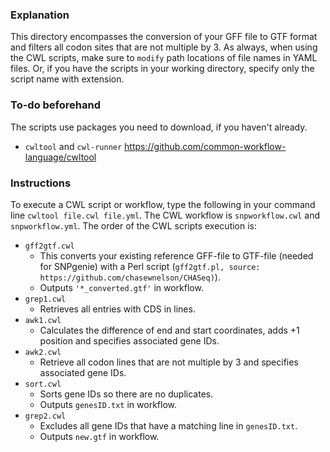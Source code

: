 ### Explanation ###

This directory encompasses the conversion of your GFF file to GTF format and filters all codon sites that are not multiple by 3.
As always, when using the CWL scripts, make sure to `modify` path locations of file names in YAML files. Or, if you have the scripts in your working directory, specify only the script name with extension.

### To-do beforehand ###

The scripts use packages you need to download, if you haven't already.
- `cwltool` and `cwl-runner` https://github.com/common-workflow-language/cwltool

### Instructions ###
To execute a CWL script or workflow, type the following in your command line `cwltool file.cwl file.yml`. 
The CWL workflow is `snpworkflow.cwl` and `snpworkflow.yml`. The order of the CWL scripts execution is:
- `gff2gtf.cwl`
    - This converts your existing reference GFF-file to GTF-file (needed for SNPgenie) with a Perl script (`gff2gtf.pl, source: https://github.com/chasewnelson/CHASeq)`). 
    - Outputs `'*_converted.gtf'` in workflow.
- `grep1.cwl`
    - Retrieves all entries with CDS in lines.
- `awk1.cwl`
    - Calculates the difference of end and start coordinates, adds +1 position and specifies associated gene IDs.
- `awk2.cwl`
    - Retrieve all codon lines that are not multiple by 3 and specifies associated gene IDs.
- `sort.cwl`
    - Sorts gene IDs so there are no duplicates. 
    - Outputs `genesID.txt` in workflow.
- `grep2.cwl`
    - Excludes all gene IDs that have a matching line in `genesID.txt`. 
    - Outputs `new.gtf` in workflow.
